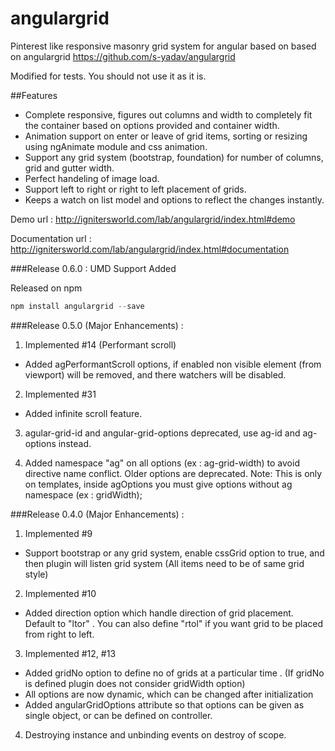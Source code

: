 angulargrid
===========

Pinterest like responsive masonry grid system for angular based on based on angulargrid https://github.com/s-yadav/angulargrid

Modified for tests. You should not use it as it is.

##Features
<ul>
    <li>Complete responsive, figures out columns and width to completely fit the container based on options provided and container width.</li>
    <li>Animation support on enter or leave of grid items, sorting or resizing using ngAnimate module and css animation.</li>
    <li>Support any grid system (bootstrap, foundation) for number of columns, grid and gutter width.</li>
    <li>Perfect handeling of image load.</li>
    <li>Support left to right or right to left placement of grids.</li>
    <li>Keeps a watch on list model and options to reflect the changes instantly.</li>
</ul>

Demo url : http://ignitersworld.com/lab/angulargrid/index.html#demo

Documentation url : http://ignitersworld.com/lab/angulargrid/index.html#documentation

###Release 0.6.0 :
UMD Support Added

Released on npm 
```js 
npm install angulargrid --save
```

###Release 0.5.0 (Major Enhancements) :

1. Implemented #14 (Performant scroll)
  - Added agPerformantScroll options, if enabled non visible element (from viewport) will be removed, and there watchers will be disabled.

2. Implemented #31
  - Added infinite scroll feature.

3. agular-grid-id and angular-grid-options deprecated, use ag-id and ag-options instead.

4. Added namespace "ag" on all options (ex : ag-grid-width) to avoid directive name conflict. Older options are deprecated.
Note: This is only on templates, inside agOptions you must give options without ag namespace (ex : gridWidth);


###Release 0.4.0 (Major Enhancements) :

1. Implemented #9
  - Support bootstrap or any grid system, enable cssGrid option to true, and then plugin will listen grid system (All items need to be of same grid style)

2. Implemented #10
  - Added direction option which handle direction of grid placement. Default to "ltor" .  You can also define "rtol" if you want grid to be placed from right to left.

3. Implemented #12, #13
  - Added gridNo option to define no of grids at a particular time . (If gridNo is defined plugin does not consider gridWidth option)
  - All options are now dynamic, which can be changed after initialization
  - Added angularGridOptions attribute so that options can be given as single object, or can be defined on controller.

4. Destroying instance and unbinding events on destroy of scope.
